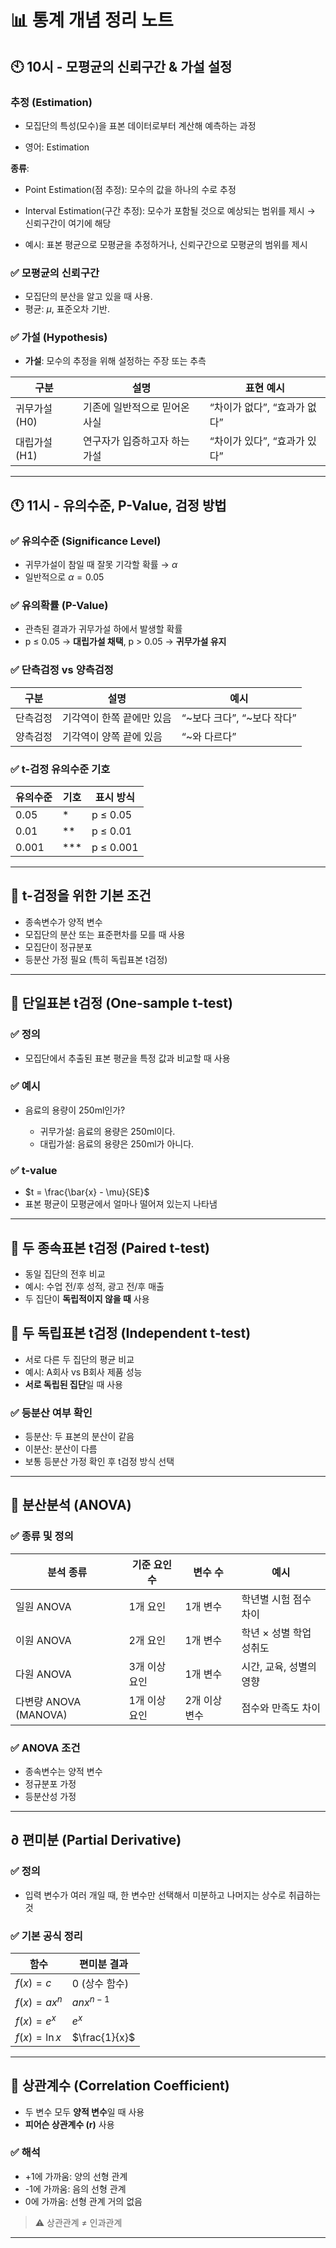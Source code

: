 # 📊 통계 개념 정리 노트

## 🕙 10시 - 모평균의 신뢰구간 & 가설 설정

### 추정 (Estimation)

* 모집단의 특성(모수)을 표본 데이터로부터 계산해 예측하는 과정

* 영어: Estimation

**종류**:

* Point Estimation(점 추정): 모수의 값을 하나의 수로 추정

* Interval Estimation(구간 추정): 모수가 포함될 것으로 예상되는 범위를 제시 → 신뢰구간이 여기에 해당

* 예시: 표본 평균으로 모평균을 추정하거나, 신뢰구간으로 모평균의 범위를 제시

### ✅ 모평균의 신뢰구간

* 모집단의 분산을 알고 있을 때 사용.
* 평균: $\mu$, 표준오차 기반.

### ✅ 가설 (Hypothesis)

* **가설**: 모수의 추정을 위해 설정하는 주장 또는 추측

| 구분        | 설명               | 표현 예시              |
| --------- | ---------------- | ------------------ |
| 귀무가설 (H0) | 기존에 일반적으로 믿어온 사실 | “차이가 없다”, “효과가 없다” |
| 대립가설 (H1) | 연구자가 입증하고자 하는 가설 | “차이가 있다”, “효과가 있다” |

---

## 🕚 11시 - 유의수준, P-Value, 검정 방법

### ✅ 유의수준 (Significance Level)

* 귀무가설이 참일 때 잘못 기각할 확률 → $\alpha$
* 일반적으로 $\alpha = 0.05$

### ✅ 유의확률 (P-Value)

* 관측된 결과가 귀무가설 하에서 발생할 확률
* p ≤ 0.05 → **대립가설 채택**, p > 0.05 → **귀무가설 유지**

### ✅ 단측검정 vs 양측검정

| 구분   | 설명             | 예시                   |
| ---- | -------------- | -------------------- |
| 단측검정 | 기각역이 한쪽 끝에만 있음 | “\~보다 크다”, “\~보다 작다” |
| 양측검정 | 기각역이 양쪽 끝에 있음  | “\~와 다르다”            |

### ✅ t-검정 유의수준 기호

| 유의수준  | 기호     | 표시 방식     |
| ----- | ------ | --------- |
| 0.05  | \*     | p ≤ 0.05  |
| 0.01  | \*\*   | p ≤ 0.01  |
| 0.001 | \*\*\* | p ≤ 0.001 |

---

## 🧪 t-검정을 위한 기본 조건

* 종속변수가 양적 변수
* 모집단의 분산 또는 표준편차를 모를 때 사용
* 모집단이 정규분포
* 등분산 가정 필요 (특히 독립표본 t검정)

---

## 📌 단일표본 t검정 (One-sample t-test)

### ✅ 정의

* 모집단에서 추출된 표본 평균을 특정 값과 비교할 때 사용

### ✅ 예시

* 음료의 용량이 250ml인가?

  * 귀무가설: 음료의 용량은 250ml이다.
  * 대립가설: 음료의 용량은 250ml가 아니다.

### ✅ t-value

* $t = \frac{\bar{x} - \mu}{SE}$
* 표본 평균이 모평균에서 얼마나 떨어져 있는지 나타냄

---

## 🔁 두 종속표본 t검정 (Paired t-test)

* 동일 집단의 전후 비교
* 예시: 수업 전/후 성적, 광고 전/후 매출
* 두 집단이 **독립적이지 않을 때** 사용

## 🔁 두 독립표본 t검정 (Independent t-test)

* 서로 다른 두 집단의 평균 비교
* 예시: A회사 vs B회사 제품 성능
* **서로 독립된 집단**일 때 사용

### ✅ 등분산 여부 확인

* 등분산: 두 표본의 분산이 같음
* 이분산: 분산이 다름
* 보통 등분산 가정 확인 후 t검정 방식 선택

---

## 🧮 분산분석 (ANOVA)

### ✅ 종류 및 정의

| 분석 종류              | 기준 요인 수  | 변수 수     | 예시             |
| ------------------ | -------- | -------- | -------------- |
| 일원 ANOVA           | 1개 요인    | 1개 변수    | 학년별 시험 점수 차이   |
| 이원 ANOVA           | 2개 요인    | 1개 변수    | 학년 × 성별 학업 성취도 |
| 다원 ANOVA           | 3개 이상 요인 | 1개 변수    | 시간, 교육, 성별의 영향 |
| 다변량 ANOVA (MANOVA) | 1개 이상 요인 | 2개 이상 변수 | 점수와 만족도 차이     |

### ✅ ANOVA 조건

* 종속변수는 양적 변수
* 정규분포 가정
* 등분산성 가정

---

## ∂ 편미분 (Partial Derivative)

### ✅ 정의

* 입력 변수가 여러 개일 때, 한 변수만 선택해서 미분하고 나머지는 상수로 취급하는 것

### ✅ 기본 공식 정리

| 함수              | 편미분 결과        |
| --------------- | ------------- |
| $f(x) = c$      | $0$ (상수 함수)   |
| $f(x) = ax^n$   | $anx^{n-1}$   |
| $f(x) = e^x$    | $e^x$         |
| $f(x) = \ln{x}$ | $\frac{1}{x}$ |

---

## 🔗 상관계수 (Correlation Coefficient)

* 두 변수 모두 **양적 변수**일 때 사용
* **피어슨 상관계수 (r)** 사용

### ✅ 해석

* +1에 가까움: 양의 선형 관계
* -1에 가까움: 음의 선형 관계
* 0에 가까움: 선형 관계 거의 없음

> ⚠️ 상관관계 ≠ 인과관계

---

